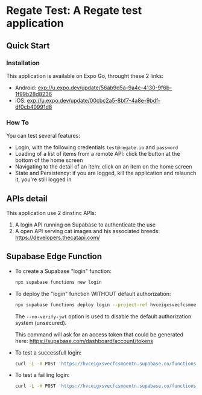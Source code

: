# Regate Test: A Regate test application

## Quick Start

### Installation

This application is available on Expo Go, throught these 2 links:

- Android: <exp://u.expo.dev/update/56ab9d5a-9a4c-4130-9f6b-1f99b28d8236>
- iOS: <exp://u.expo.dev/update/00cbc2a5-8bf7-4a8e-9bdf-df0cb40991d8>

### How To

You can test several features:

- Login, with the following credentials `test@regate.io` and `password`
- Loading of a list of items from a remote API: click the button at the bottom of the home screen
- Navigating to the detail of an item: click on an item on the home screen
- State and Persistency: if you are logged, kill the application and relaunch it, you're still logged in

## APIs detail

This application use 2 dinstinc APIs:

1. A login API running on Supabase to authenticate the use
2. A open API serving cat images and his associated breeds: <https://developers.thecatapi.com/>

## Supabase Edge Function

- To create a Supabase "login" function:

  ```sh
  npx supabase functions new login
  ```

- To deploy the "login" function WITHOUT default authorization:

  ```sh
  npx supabase functions deploy login --project-ref hvceigxsvecfcsmoentn --no-verify-jwt
  ```

  The `--no-verify-jwt` option is used to disable the default authorization system (unsecured).

  This command will ask for an access token that could be generated here:
  <https://supabase.com/dashboard/account/tokens>

- To test a successfull login:

  ```sh
  curl -L -X POST 'https://hvceigxsvecfcsmoentn.supabase.co/functions/v1/login' --data '{"email": "test@regate.io", "password": "password"}'
  ```

- To test a failling login:

  ```sh
  curl -L -X POST 'https://hvceigxsvecfcsmoentn.supabase.co/functions/v1/login' --data '{}'
  ```
